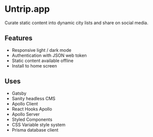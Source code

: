 # Untrip.app

Curate static content into dynamic city lists and share on social media.

## Features

- Responsive light / dark mode
- Authentication with JSON web token
- Static content available offline
- Install to home screen

## Uses

- Gatsby
- Sanity headless CMS
- Apollo Client
- React Hooks Apollo
- Apollo Server
- Styled Components
- CSS Variable style system
- Prisma database client
